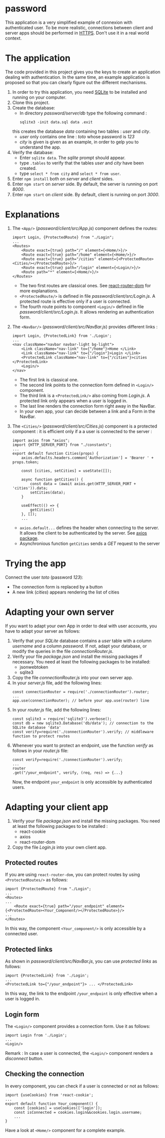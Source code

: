 # password
This application is a very simplified example of connexion with authenticated user.
To be more realistic, connections between client and server apps should be performed in [HTTPS](https://nodejs.org/api/https.html).
Don't use it in a real world context.
  
# The application
The code provided in this project gives you the keys to create an application dealing with authentication.
In the same time, an example application is proposed so that you can clearly figure out the different mechanisms.

1. In order to try this application, you need [SQLite](https://www.sqlite.org/index.html) to be installed and running on your computer.
1. Clone this project.
1. Create the database:
    - In directory *password/server/db* type the following command :
        ```
        sqlite3 -init data.sql data .exit
        ```
    this creates the database *data* containing two tables : *user* and *city*. 
    - *user* only contains one line : *toto* whose password is *123*
    - *city* is given is given as an example, in order to gelp you to understand the app.
1. Verify the database:
    - Enter `sqlite data`. The *sqlite* prompt should appear.
    - type `.tables` to verify that the tables *user* and *city* have been created.
    - type `select * from city` and `select * from user`.
1. Enter `npm install` both on *server* and *client* sides. 
1. Enter `npm start` on *server* side. By default, the server is running on port *8000*.
1. Enter `npm start` on *client* side. By default, client is running on port *3000*.

# Explanations

1. The `<App/>` (*password/client/src/App.js*) component defines the routes:
    ```
    import Login, {ProtectedRoute} from "./Login";
    ...
    <Routes>
        <Route exact={true} path="/" element={<Home/>}/>
        <Route exact={true} path="/home" element={<Home/>}/>
        <Route exact={true} path="/cities" element={<ProtectedRoute><Cities/></ProtectedRoute>}/>
        <Route exact={true} path="/login" element={<Login/>}/>
        <Route path="*" element={<Home/>}/>
    </Routes>
    ```
    - The two first routes are classical ones. See [react-router-dom](https://reacttraining.com/react-router/web/guides/quick-start) for more explanations.
    - `<ProtectedRoute/>` is defined in file *password/client/src/Login.js*. A protected route is effective only if a user is connected.
    - The fourth route points to component `<Login/>` defined in file *password/client/src/Login.js*. It allows rendering an authentication form.

1. The `<NavBar/>` (*password/client/src/NavBar.js*) provides different links :
    ```
    import Login, {ProtectedLink} from './Login';
    ...
    <nav className="navbar navbar-light bg-light">
        <Link className="nav-link" to={"/home"}>Home </Link>
        <Link className="nav-link" to={"/login"}>Login </Link>
        <ProtectedLink className="nav-link" to={"/cities"}>cities </ProtectedLink>
        <Login/>
    </nav>
    ```
    - The first link is classical one.
    - The second link points to the connection form defined in `<Login/>` component.
    - The third link is a `<ProtectedLink/>` also coming from *Login.js*. A protected link only appears when a user is logged in.
    - The last line renders the connection form right away in the NavBar. 
    - In your own app, your can decide between a link and a Form in the NavBar.

1. The `<Cities/>` (*password/client/src/Cities.js*) component is a protected component : it is efficient only if a a user is connected to the server : 
    ```
    import axios from "axios";
    import {HTTP_SERVER_PORT} from "./constants";
    ...
    export default function Cities(props) {
        axios.defaults.headers.common['Authorization'] = 'Bearer ' + props.token;

        const [cities, setCities] = useState([]);

        async function getCities() {
            const data = (await axios.get(HTTP_SERVER_PORT + 'cities')).data;
            setCities(data);
        }

        useEffect(() => {
            getCities()
        }, []);
        ...
    ```
    - `axios.default...` defines the header when connecting to the server. It allows the client to be authenticated by the server.
    See [axios package](https://www.npmjs.com/package/axios).
    - Asynchronious function `getCities` sends a *GET* request to the server

# Trying the app
Connect the user *toto* (password *123*):
- The connection form is replaced by a button
- A new link (*cities*) appears rendering the list of cities

# Adapting your own server
If you want to adapt your own App in order to deal with user accounts, you have to adapt your server as follows:
1. Verify that your *SQLite* database contains a *user* table with a column *username* and a column *password*. If not, adapt your database, or modify the queries in the file *connectionRouter.js*.
2. Verify your file *package.json* and install the missing packages if necessary. You need at least the following packages to be installed:
   - jsonwebtoken
   - sqlite3
3. Copy the file *connectionRouter.js* into your own server app.
4. In your *server.js* file, add the following lines:
    ```
    const connectionRouter = require('./connectionRouter').router;
    ...
    app.use(connectionRouter); // before your app.use(router) line
    ```
5. In your *router.js* file, add the following lines:
    ```
    const sqlite3 = require('sqlite3').verbose();
    const db = new sqlite3.Database('db/data'); // connection to the SQLite database 'data'
    const verify=require('./connectionRouter').verify; // middleware function to protect routes
    ```
6. Whenever you want to protect an endpoint, use the function *verify* as follows in your *router.js* file:
    ```
    const verify=require('./connectionRouter').verify;
    ...
    router
    .get("/your_endpoint", verify, (req, res) => {...} 
    ```
    Now, the endpoint `your_endpoint` is only accessible by authenticated users.

# Adapting your client app
1. Verify your file *package.json* and install the missing packages. You need at least the following packages to be installed :
   - react-cookie
   - axios
   - react-router-dom
2. Copy the file *Login.js* into your own client app.

## Protected routes
If you are using `react-router-dom`, you can protect routes by using `<ProtectedRoutes/>` as follows:
```
import {ProtectedRoute} from "./Login";
...
<Routes>
...
    <Route exact={true} path="/your_endpoint" element={<ProtectedRoute><Your_Component/></ProtectedRoute>}/>
...
</Routes>
```
In this way, the component `<Your_component/>` is only accessible by a connected user.

## Protected links
As shown in *password/client/src/NavBar.js*, you can use *protected links* as follows:
```
import {ProtectedLink} from './Login';
...
<ProtectedLink to={"/your_endpoint"}> ... </ProtectedLink>
```
In this way, the link to the endpoint `/your_endpoint` is only effective when a user is logged in.

## Login form
The `<Login/>` component provides a connection form.
Use it as follows:
```
import Login from './Login';
...
<Login/>
```
Remark : In case a user is connected, the `<Login/>` component renders a *disconnect* button.
## Checking the connection
In every component, you can check if a user is connected or not as follows:
```
import {useCookies} from 'react-cookie';
...
export default function Your_component() {
    const [cookies] = useCookies(['login']);
    const isConnected = cookies.login&&cookies.login.username;
    ...
}
```
Have a look at `<Home/>` component for a complete example.
    





